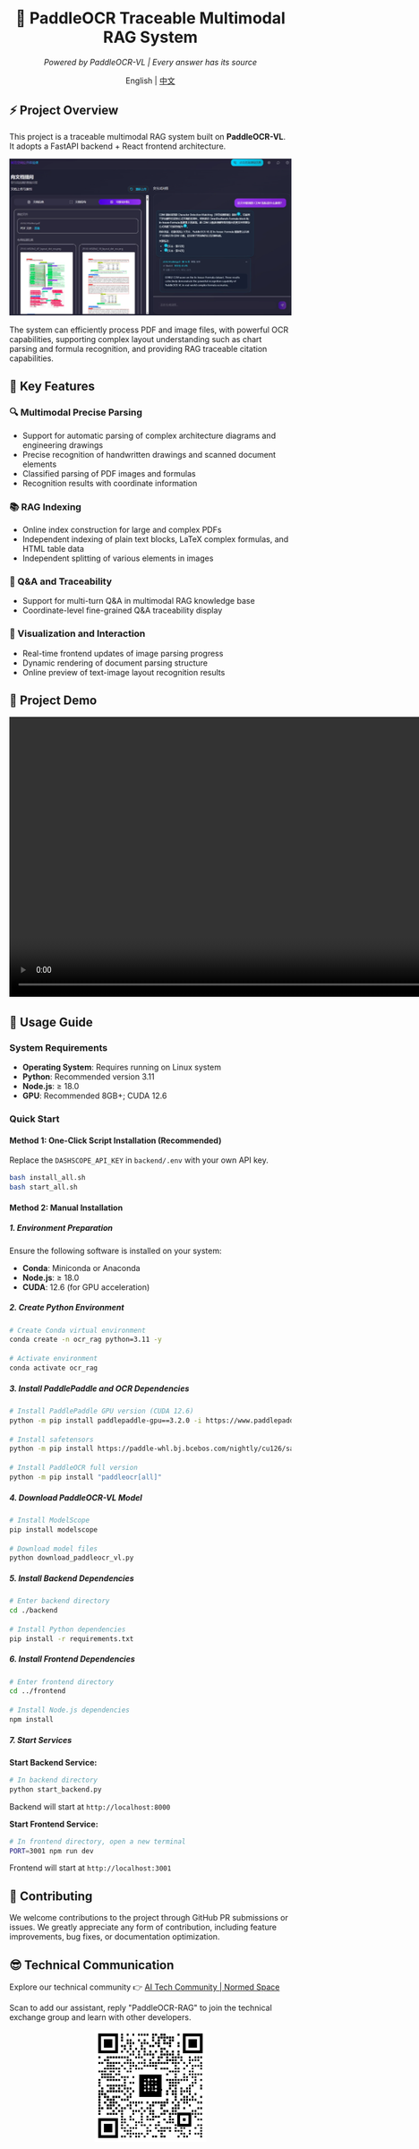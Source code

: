 <div align="center">
  <h1>🚀 PaddleOCR Traceable Multimodal RAG System</h1>
  <p><em>Powered by PaddleOCR-VL | Every answer has its source</em></p>
  <span>English | <a href="./README_zh.md">中文</a> </span>
</div>

## ⚡ Project Overview

This project is a traceable multimodal RAG system built on **PaddleOCR-VL**. It adopts a FastAPI backend + React frontend architecture.

![Project Image](assets/项目图片.png)

The system can efficiently process PDF and image files, with powerful OCR capabilities, supporting complex layout understanding such as chart parsing and formula recognition, and providing RAG traceable citation capabilities.

## 🎯 Key Features

### 🔍 Multimodal Precise Parsing
- Support for automatic parsing of complex architecture diagrams and engineering drawings
- Precise recognition of handwritten drawings and scanned document elements
- Classified parsing of PDF images and formulas
- Recognition results with coordinate information

### 📚 RAG Indexing
- Online index construction for large and complex PDFs
- Independent indexing of plain text blocks, LaTeX complex formulas, and HTML table data
- Independent splitting of various elements in images

### 💬 Q&A and Traceability
- Support for multi-turn Q&A in multimodal RAG knowledge base
- Coordinate-level fine-grained Q&A traceability display

### 🎨 Visualization and Interaction
- Real-time frontend updates of image parsing progress
- Dynamic rendering of document parsing structure
- Online preview of text-image layout recognition results

## 👀 Project Demo

<video src="./assets/演示视频.mp4" autoplay="true" controls="controls"  height="500">
</video>

## 🚀 Usage Guide

### System Requirements

- **Operating System**: Requires running on Linux system
- **Python**: Recommended version 3.11
- **Node.js**: ≥ 18.0
- **GPU**: Recommended 8GB+; CUDA 12.6

### Quick Start
#### Method 1: One-Click Script Installation (Recommended)
Replace the `DASHSCOPE_API_KEY` in `backend/.env` with your own API key.
```bash
bash install_all.sh
bash start_all.sh
```
#### Method 2: Manual Installation

##### 1. Environment Preparation

Ensure the following software is installed on your system:
- **Conda**: Miniconda or Anaconda
- **Node.js**: ≥ 18.0
- **CUDA**: 12.6 (for GPU acceleration)

##### 2. Create Python Environment

```bash
# Create Conda virtual environment
conda create -n ocr_rag python=3.11 -y

# Activate environment
conda activate ocr_rag
```

##### 3. Install PaddlePaddle and OCR Dependencies

```bash
# Install PaddlePaddle GPU version (CUDA 12.6)
python -m pip install paddlepaddle-gpu==3.2.0 -i https://www.paddlepaddle.org.cn/packages/stable/cu126/

# Install safetensors
python -m pip install https://paddle-whl.bj.bcebos.com/nightly/cu126/safetensors/safetensors-0.6.2.dev0-cp38-abi3-linux_x86_64.whl

# Install PaddleOCR full version
python -m pip install "paddleocr[all]"
```

##### 4. Download PaddleOCR-VL Model

```bash
# Install ModelScope
pip install modelscope

# Download model files
python download_paddleocr_vl.py
```

##### 5. Install Backend Dependencies

```bash
# Enter backend directory
cd ./backend

# Install Python dependencies
pip install -r requirements.txt
```

##### 6. Install Frontend Dependencies

```bash
# Enter frontend directory
cd ../frontend

# Install Node.js dependencies
npm install
```

##### 7. Start Services

**Start Backend Service:**
```bash
# In backend directory
python start_backend.py
```
Backend will start at `http://localhost:8000`

**Start Frontend Service:**
```bash
# In frontend directory, open a new terminal
PORT=3001 npm run dev
```
Frontend will start at `http://localhost:3001`

## 🙈 Contributing
We welcome contributions to the project through GitHub PR submissions or issues. We greatly appreciate any form of contribution, including feature improvements, bug fixes, or documentation optimization.

## 😎 Technical Communication
Explore our technical community 👉 [AI Tech Community | Normed Space](https://kq4b3vgg5b.feishu.cn/wiki/JuJSwfbwmiwvbqkiQ7LcN1N1nhd)

Scan to add our assistant, reply "PaddleOCR-RAG" to join the technical exchange group and learn with other developers.
<div align="center">
<img src="assets\交流群.jpg" width="200" alt="Technical Exchange Group QR Code">
<div>